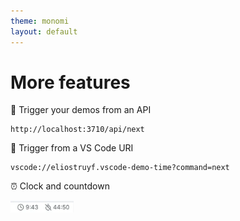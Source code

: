 ```yaml
---
theme: monomi
layout: default
---
```


# More features

🚀 Trigger your demos from an API

```
http://localhost:3710/api/next
```

🚀 Trigger from a VS Code URI

```
vscode://eliostruyf.vscode-demo-time?command=next
```

⏰ Clock and countdown

<img src=".demo/assets/clock-timer.webp" style="width:20%" />